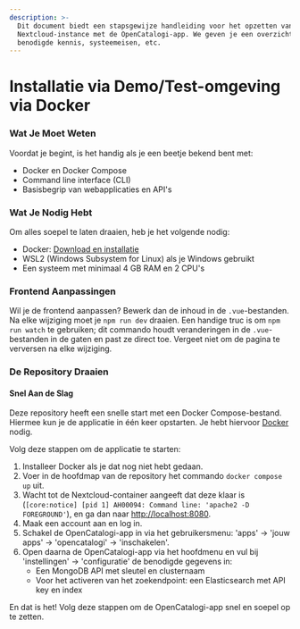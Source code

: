 ```yaml
---
description: >-
  Dit document biedt een stapsgewijze handleiding voor het opzetten van een
  Nextcloud-instance met de OpenCatalogi-app. We geven je een overzicht van de
  benodigde kennis, systeemeisen, etc.
---
```


# Installatie via Demo/Test-omgeving via Docker

### Wat Je Moet Weten

Voordat je begint, is het handig als je een beetje bekend bent met:

* Docker en Docker Compose
* Command line interface (CLI)
* Basisbegrip van webapplicaties en API's

### Wat Je Nodig Hebt

Om alles soepel te laten draaien, heb je het volgende nodig:

* Docker: [Download en installatie](https://docker.com)
* WSL2 (Windows Subsystem for Linux) als je Windows gebruikt
* Een systeem met minimaal 4 GB RAM en 2 CPU's

### Frontend Aanpassingen

Wil je de frontend aanpassen? Bewerk dan de inhoud in de `.vue`-bestanden. Na elke wijziging moet je `npm run dev` draaien. Een handige truc is om `npm run watch` te gebruiken; dit commando houdt veranderingen in de `.vue`-bestanden in de gaten en past ze direct toe. Vergeet niet om de pagina te verversen na elke wijziging.

### De Repository Draaien

#### Snel Aan de Slag

Deze repository heeft een snelle start met een Docker Compose-bestand. Hiermee kun je de applicatie in één keer opstarten. Je hebt hiervoor [Docker](https://docker.com) nodig.

Volg deze stappen om de applicatie te starten:

1. Installeer Docker als je dat nog niet hebt gedaan.
2. Voer in de hoofdmap van de repository het commando `docker compose up` uit.
3. Wacht tot de Nextcloud-container aangeeft dat deze klaar is (`[core:notice] [pid 1] AH00094: Command line: 'apache2 -D FOREGROUND'`), en ga dan naar [http://localhost:8080](http://localhost:8080).
4. Maak een account aan en log in.&#x20;
5. Schakel de OpenCatalogi-app in via het gebruikersmenu: 'apps' -> 'jouw apps' -> 'opencatalogi' -> 'inschakelen'.&#x20;
6. Open daarna de OpenCatalogi-app via het hoofdmenu en vul bij 'instellingen' -> 'configuratie' de benodigde gegevens in:
   * Een MongoDB API met sleutel en clusternaam
   * Voor het activeren van het zoekendpoint: een Elasticsearch met API key en index

En dat is het! Volg deze stappen om de OpenCatalogi-app snel en soepel op te zetten.
